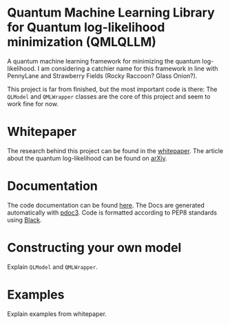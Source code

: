 # Quantum Machine Learning Library for Quantum log-likelihood minimization (QMLQLLM)

A quantum machine learning framework for minimizing the quantum log-likelihood. I am considering a 
catchier name for this framework in line with PennyLane and Strawberry Fields (Rocky Raccoon? Glass 
Onion?).

This project is far from finished, but the most important code is there: The `QLModel` and `QMLWrapper` classes are the core of this project and seem to work fine for now.

# Whitepaper

The research behind this project can be found in the [whitepaper](https://github.com/therooler/pennylane-qllh/blob/master/docs/pennylane_qllh.pdf). The article about the quantum log-likelihood can be found on [arXiv](https://arxiv.org/abs/1905.06728).

# Documentation

The code documentation can be found [here]( https://therooler.github.io/pennylane-qllh/). The Docs are generated automatically
with [pdoc3](https://pypi.org/project/pdoc3/). Code is formatted according to PEP8 standards using 
[Black](https://black.readthedocs.io/en/stable/).

# Constructing your own model

Explain `QLModel` and `QMLWrapper`.

# Examples

Explain examples from whitepaper.
